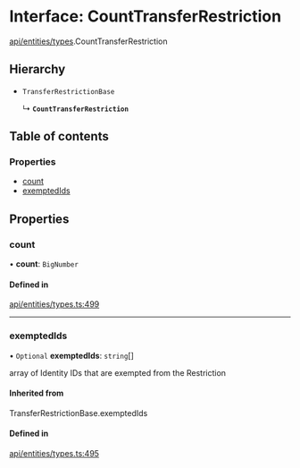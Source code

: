 # Interface: CountTransferRestriction

[api/entities/types](../wiki/api.entities.types).CountTransferRestriction

## Hierarchy

- `TransferRestrictionBase`

  ↳ **`CountTransferRestriction`**

## Table of contents

### Properties

- [count](../wiki/api.entities.types.CountTransferRestriction#count)
- [exemptedIds](../wiki/api.entities.types.CountTransferRestriction#exemptedids)

## Properties

### count

• **count**: `BigNumber`

#### Defined in

[api/entities/types.ts:499](https://github.com/PolymeshAssociation/polymesh-sdk/blob/9a8715021/src/api/entities/types.ts#L499)

___

### exemptedIds

• `Optional` **exemptedIds**: `string`[]

array of Identity IDs that are exempted from the Restriction

#### Inherited from

TransferRestrictionBase.exemptedIds

#### Defined in

[api/entities/types.ts:495](https://github.com/PolymeshAssociation/polymesh-sdk/blob/9a8715021/src/api/entities/types.ts#L495)
